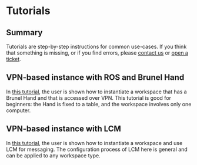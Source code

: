 # Tutorials

## Summary

Tutorials are step-by-step instructions for common use-cases.
If you think that something is missing, or if you find errors, please [contact
us](https://rerobots.net/contact) or [open a
ticket](https://github.com/rerobots/doc-help/issues).

## VPN-based instance with ROS and Brunel Hand

In [this tutorial](tutorial_vpn_brunelhand.html), the user is shown how to instantiate a
workspace that has a Brunel Hand and that is accessed over VPN. This tutorial is
good for beginners: the Hand is fixed to a table, and the workspace involves
only one computer.

## VPN-based instance with LCM

In [this tutorial](tutorial_vpn_lcm.html), the user is shown how to instantiate
a workspace and use LCM for messaging. The configuration process of LCM here is
general and can be applied to any workspace type.
